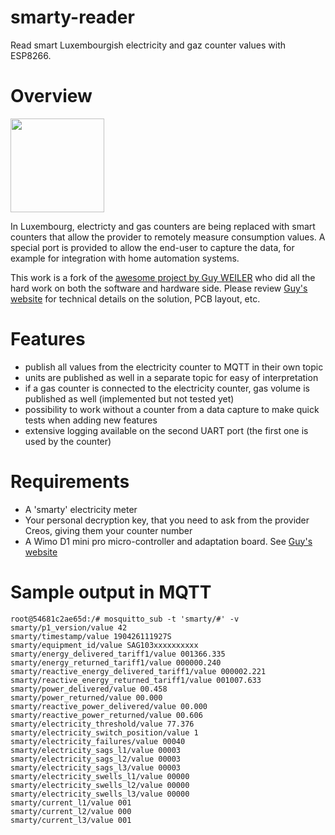 # smarty-reader

Read smart Luxembourgish electricity and gaz counter values with ESP8266.

# Overview

<img src="http://weigu.lu/microcontroller/smartyreader/png/smartyreader_1_800.png"  width="150"/>

In Luxembourg, electricty and gas counters are being replaced with smart counters that allow the provider to remotely measure consumption values. A special port is provided to allow the end-user to capture the data, for example for integration with home automation systems.

This work is a fork of the [awesome project by Guy WEILER](http://weigu.lu/microcontroller/smartyreader/) who did all the hard work on both the software and hardware side.
Please review [Guy's website](http://weigu.lu/microcontroller/smartyreader/) for technical details on the solution, PCB layout, etc.

# Features

- publish all values from the electricity counter to MQTT in their own topic
- units are published as well in a separate topic for easy of interpretation
- if a gas counter is connected to the electricity counter, gas volume is published as well (implemented but not tested yet)
- possibility to work without a counter from a data capture to make quick tests when adding new features
- extensive logging available on the second UART port (the first one is used by the counter)


# Requirements

- A 'smarty' electricity meter
- Your personal decryption key, that you need to ask from the provider Creos, giving them your counter number
- A Wimo D1 mini pro micro-controller and adaptation board. See [Guy's website](http://weigu.lu/microcontroller/smartyreader/)

# Sample output in MQTT

```
root@54681c2ae65d:/# mosquitto_sub -t 'smarty/#' -v
smarty/p1_version/value 42
smarty/timestamp/value 190426111927S
smarty/equipment_id/value SAG103xxxxxxxxxx
smarty/energy_delivered_tariff1/value 001366.335
smarty/energy_returned_tariff1/value 000000.240
smarty/reactive_energy_delivered_tariff1/value 000002.221
smarty/reactive_energy_returned_tariff1/value 001007.633
smarty/power_delivered/value 00.458
smarty/power_returned/value 00.000
smarty/reactive_power_delivered/value 00.000
smarty/reactive_power_returned/value 00.606
smarty/electricity_threshold/value 77.376
smarty/electricity_switch_position/value 1
smarty/electricity_failures/value 00040
smarty/electricity_sags_l1/value 00003
smarty/electricity_sags_l2/value 00003
smarty/electricity_sags_l3/value 00003
smarty/electricity_swells_l1/value 00000
smarty/electricity_swells_l2/value 00000
smarty/electricity_swells_l3/value 00000
smarty/current_l1/value 001
smarty/current_l2/value 000
smarty/current_l3/value 001
```



